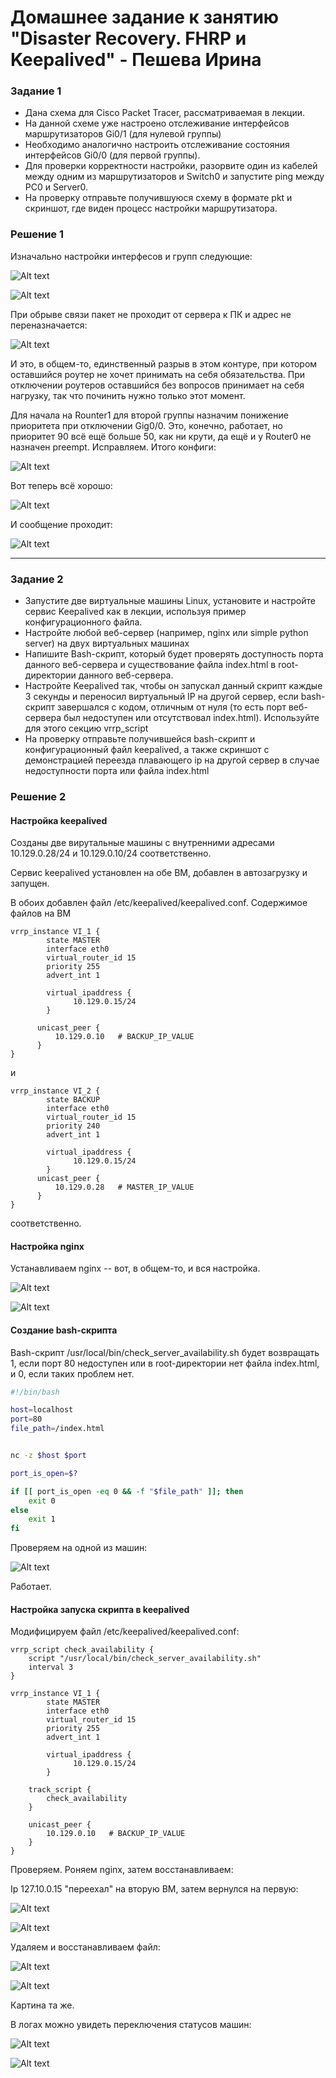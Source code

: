 # Домашнее задание к занятию "Disaster Recovery. FHRP и Keepalived" - Пешева Ирина


### Задание 1
- Дана схема для Cisco Packet Tracer, рассматриваемая в лекции.
- На данной схеме уже настроено отслеживание интерфейсов маршрутизаторов Gi0/1 (для нулевой группы)
- Необходимо аналогично настроить отслеживание состояния интерфейсов Gi0/0 (для первой группы).
- Для проверки корректности настройки, разорвите один из кабелей между одним из маршрутизаторов и Switch0 и запустите ping между PC0 и Server0.
- На проверку отправьте получившуюся схему в формате pkt и скриншот, где виден процесс настройки маршрутизатора.
### Решение 1

Изначально настройки интерфесов и групп следующие:

![Alt text](img/10.png)

![Alt text](img/11.png)

При обрыве связи пакет не проходит от сервера к ПК и адрес не переназначается:

![Alt text](img/12.png)

И это, в общем-то, единственный разрыв в этом контуре, при котором оставшийся роутер не хочет принимать на себя обязательства.
При отключении роутеров оставшийся без вопросов принимает на себя нагрузку, так что починить нужно только этот момент.

Для начала на Rounter1 для второй группы назначим понижение приоритета при отключении Gig0/0. Это, конечно, работает, но приоритет 90 всё ещё больше 50, как ни крути, да ещё и у Router0 не назначен preempt. Исправляем. Итого конфиги:

![Alt text](img/16.png)

Вот теперь всё хорошо:

![Alt text](img/14.png)

И сообщение проходит:

![Alt text](img/15.png)

---
### Задание 2
- Запустите две виртуальные машины Linux, установите и настройте сервис Keepalived как в лекции, используя пример конфигурационного файла.
- Настройте любой веб-сервер (например, nginx или simple python server) на двух виртуальных машинах
- Напишите Bash-скрипт, который будет проверять доступность порта данного веб-сервера и существование файла index.html в root-директории данного веб-сервера.
- Настройте Keepalived так, чтобы он запускал данный скрипт каждые 3 секунды и переносил виртуальный IP на другой сервер, если bash-скрипт завершался с кодом, отличным от нуля (то есть порт веб-сервера был недоступен или отсутствовал index.html). Используйте для этого секцию vrrp_script
- На проверку отправьте получившейся bash-скрипт и конфигурационный файл keepalived, а также скриншот с демонстрацией переезда плавающего ip на другой сервер в случае недоступности порта или файла index.html
### Решение 2

#### Настройка keepalived

Созданы две вирутальные машины с внутренними адресами 10.129.0.28/24 и 10.129.0.10/24 соответственно.

Сервис keepalived установлен на обе ВМ, добавлен в автозагрузку и запущен. 

В обоих добавлен файл /etc/keepalived/keepalived.conf. Содержимое файлов на ВМ
```
vrrp_instance VI_1 {
        state MASTER
        interface eth0
        virtual_router_id 15
        priority 255
        advert_int 1

        virtual_ipaddress {
              10.129.0.15/24
        }
	
	  unicast_peer {
		  10.129.0.10   # BACKUP_IP_VALUE
	  }
}
```
и
```
vrrp_instance VI_2 {
        state BACKUP
        interface eth0
        virtual_router_id 15
        priority 240
        advert_int 1

        virtual_ipaddress {
              10.129.0.15/24
        }
	  unicast_peer {
		  10.129.0.28   # MASTER_IP_VALUE 
	  }
}
```
соответственно.

#### Настройка nginx

Устанавливаем nginx -- вот, в общем-то, и вся настройка.

![Alt text](img/1.png)

![Alt text](img/2.png)

#### Создание bash-скрипта

Bash-скрипт /usr/local/bin/check_server_availability.sh будет возвращать 1, если порт 80 недоступен или в root-директории нет файла index.html, и 0, если таких проблем нет.

```bash
#!/bin/bash

host=localhost
port=80
file_path=/index.html


nc -z $host $port

port_is_open=$?

if [[ port_is_open -eq 0 && -f "$file_path" ]]; then
    exit 0
else
    exit 1
fi
```

Проверяем на одной из машин:

![Alt text](img/3.png)

Работает.

#### Настройка запуска скрипта в keepalived

Модифицируем файл /etc/keepalived/keepalived.conf:

```
vrrp_script check_availability {
	script "/usr/local/bin/check_server_availability.sh"
	interval 3
}

vrrp_instance VI_1 {
        state MASTER
        interface eth0
        virtual_router_id 15
        priority 255
        advert_int 1

        virtual_ipaddress {
              10.129.0.15/24
        }

	track_script {
		check_availability
	}
	
	unicast_peer {
		10.129.0.10   # BACKUP_IP_VALUE
	}
}
```

Проверяем. Роняем nginx, затем восстанавливаем:


Ip 127.10.0.15 "переехал" на вторую ВМ, затем вернулся на первую:

![Alt text](img/4.png)

![Alt text](img/5.png)

Удаляем и восстанавливаем файл:

![Alt text](img/6.png)

![Alt text](img/7.png)

Картина та же.

В логах можно увидеть переключения статусов машин:

![Alt text](img/8.png)

![Alt text](img/9.png)



